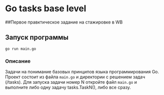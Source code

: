 # Go tasks base level

##Первое правктическое задание на стажировке в WB

## Запуск программы
`go run main.go`

### Описание
Задачи на понимание базовых принципов языка программирования Go. 
Проект состоит из файла `main.go` и директории с решением задач (/tasks).
Для запуска задачи номер N откройте файл `main.go` и выполните либо одну задачу tasks.TaskN(), либо все сразу. 
